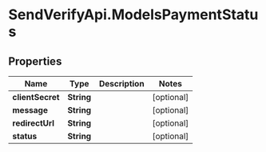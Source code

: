 # SendVerifyApi.ModelsPaymentStatus

## Properties
Name | Type | Description | Notes
------------ | ------------- | ------------- | -------------
**clientSecret** | **String** |  | [optional] 
**message** | **String** |  | [optional] 
**redirectUrl** | **String** |  | [optional] 
**status** | **String** |  | [optional] 


